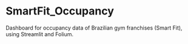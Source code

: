 # SmartFit_Occupancy
Dashboard for occupancy data of Brazilian gym franchises (Smart Fit), using Streamlit and Folium.
